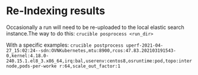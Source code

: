 # Re-Indexing results

Occasionally a run will need to be re-uploaded to the local elastic search instance.The way to do this:
`crucible posprocess <run_dir>`


With a specific examples: `crucible postprocess uperf-2021-04-27_15:02:24--sdn:OVNKubernetes,mtu:8900,rcos:47.83.202103191543-0,kernel:4.18.0-240.15.1.el8_3.x86_64,irq:bal,userenv:centos8,osruntime:pod,topo:internode,pods-per-worke
r:64,scale_out_factor:1`
